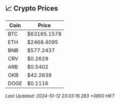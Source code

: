 ## 📈 Crypto Prices

| Coin | Price |
| ---- | ----- |
| BTC | $63165.1578 |
| ETH | $2468.4095 |
| BNB | $577.2437 |
| CRV | $0.2629 |
| ARB | $0.5402 |
| OKB | $42.2639 |
| DOGE | $0.1116 |

_Last Updated: 2024-10-12 23:03:16.283 +0800 HKT_